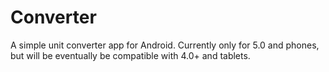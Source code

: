 # Converter
A simple unit converter app for Android. Currently only for 5.0 and phones, but will be eventually be compatible with 4.0+ and tablets.
